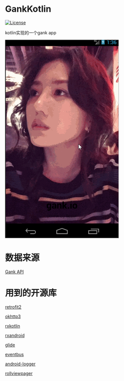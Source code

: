 # GankKotlin

[![License](https://img.shields.io/badge/license-Apache%202-blue.svg)](https://www.apache.org/licenses/LICENSE-2.0)

kotlin实现的一个gank app

![](./image/gank.gif)

# 数据来源
[Gank API](http://gank.io/api)

# 用到的开源库
[retrofit2](https://github.com/square/retrofit)

[okhttp3](https://github.com/square/okhttp)

[rxkotlin](https://github.com/ReactiveX/RxKotlin)

[rxandroid](https://github.com/ReactiveX/RxAndroid)

[glide](https://github.com/bumptech/glide)

[eventbus](https://github.com/greenrobot/EventBus)

[android-logger](https://github.com/noveogroup/android-logger/)

[rollviewpager](https://github.com/Jude95/RollViewPager)